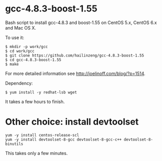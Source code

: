 gcc-4.8.3-boost-1.55
====================

Bash script to install gcc-4.8.3 and boost-1.55 on CentOS 5.x, CentOS 6.x and Mac OS X.

To use it:

    $ mkdir -p work/gcc
    $ cd work/gcc
    $ git clone https://github.com/hailinzeng/gcc-4.8.3-boost-1.55
    $ cd gcc-4.8.3-boost-1.55
    $ make

For more detailed information see http://joelinoff.com/blog/?p=1514.

Dependency:

    $ yum install -y redhat-lsb wget

It takes a few hours to finish.

Other choice: install devtoolset
====================

    yum -y install centos-release-scl
    yum -y install devtoolset-8-gcc devtoolset-8-gcc-c++ devtoolset-8-binutils

This takes only a few minutes.
